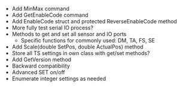 * Add MinMax command
* Add GetEnableCode command
* Add EnableCode struct and protected ReverseEnableCode method
* More fully test serial IO process?
* Methods to get and set all sensor and IO ports
  * Specific functions for commonly used: DM, TA, FS, SE
* Add Scale(double SetPos, double ActualPos) method
* Store all TS settings in own class with get/set methods?
* Add GetVersion method
* Backward compatibility
* Advanced SET on/off
* Enumerate integer settings as needed
